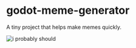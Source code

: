 # godot-meme-generator
A tiny project that helps make memes quickly.

![i probably should](http://i.imgur.com/mqmhmgx.png "Generated with the Meme Gen.")
